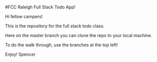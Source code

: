 #FCC Raleigh Full Stack Todo App!

Hi fellow campers!

This is the repository for the full stack todo class.

Here on the master branch you can clone the repo
to your local machine.

To do the walk through, use the branches at the top left!

Enjoy!
Spencer
